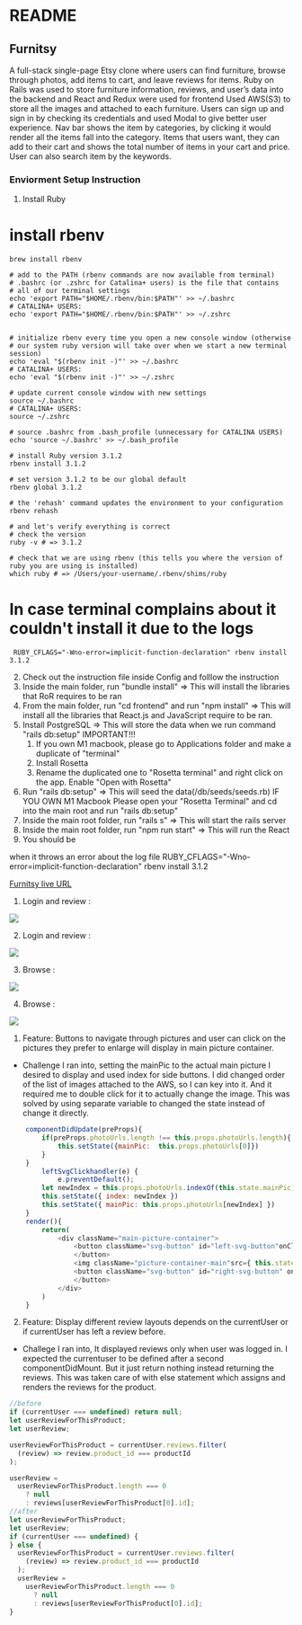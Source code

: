 # README

## Furnitsy

A full-stack single-page Etsy clone where users can find furniture, browse through photos, add items to cart, and leave reviews for items. Ruby on Rails was used to store furniture information, reviews, and user’s data into the backend and React and Redux were used for frontend Used AWS(S3) to store all the images and attached to each furniture.
Users can sign up and sign in by checking its credentials and used Modal to give better user experience. Nav bar shows the item by categories, by clicking it would render all the items fall into the category. Items that users want, they can add to their cart and shows the total number of items in your cart and price. User can also search item by the keywords.

### Enviorment Setup Instruction
1. Install Ruby
  # install rbenv
    brew install rbenv

    # add to the PATH (rbenv commands are now available from terminal)
    # .bashrc (or .zshrc for Catalina+ users) is the file that contains 
    # all of our terminal settings
    echo 'export PATH="$HOME/.rbenv/bin:$PATH"' >> ~/.bashrc
    # CATALINA+ USERS:
    echo 'export PATH="$HOME/.rbenv/bin:$PATH"' >> ~/.zshrc


    # initialize rbenv every time you open a new console window (otherwise 
    # our system ruby version will take over when we start a new terminal session)
    echo 'eval "$(rbenv init -)"' >> ~/.bashrc
    # CATALINA+ USERS:
    echo 'eval "$(rbenv init -)"' >> ~/.zshrc

    # update current console window with new settings
    source ~/.bashrc
    # CATALINA+ USERS:
    source ~/.zshrc

    # source .bashrc from .bash_profile (unnecessary for CATALINA USERS)
    echo 'source ~/.bashrc' >> ~/.bash_profile

    # install Ruby version 3.1.2
    rbenv install 3.1.2

    # set version 3.1.2 to be our global default
    rbenv global 3.1.2

    # the 'rehash' command updates the environment to your configuration
    rbenv rehash

    # and let's verify everything is correct
    # check the version
    ruby -v # => 3.1.2

    # check that we are using rbenv (this tells you where the version of ruby you are using is installed)
    which ruby # => /Users/your-username/.rbenv/shims/ruby
  # In case terminal complains about it couldn't install it due to the logs
     RUBY_CFLAGS="-Wno-error=implicit-function-declaration" rbenv install 3.1.2 

2. Check out the instruction file inside Config and folllow the instruction
3. Inside the main folder, run "bundle install" => This will install the libraries that RoR requires to be ran
4. From the main folder, run "cd frontend" and run "npm install" => This will install all the libraries that React.js and JavaScript require to be ran.
5. Install PostgreSQL => This will store the data when we run command "rails db:setup"
IMPORTANT!!!
    1. If you own M1 macbook, please go to Applications folder and make a duplicate of "terminal"
    2. Install Rosetta
    3. Rename the duplicated one to "Rosetta terminal" and right click on the app. Enable "Open with Rosetta"
6. Run "rails db:setup" => This will seed the data(/db/seeds/seeds.rb)
    IF YOU OWN M1 Macbook
    Please open your "Rosetta Terminal" and cd into the main root and run "rails db:setup"
7. Inside the main root folder, run "rails s" => This will start the rails server
8. Inside the main root folder, run "npm run start" => This will run the React
9. You should be 


when it throws an error about the log file
 RUBY_CFLAGS="-Wno-error=implicit-function-declaration" rbenv install 3.1.2 

[Furnitsy live URL](furnitsy.herokuapp.com)

1. Login and review :

![](https://github.com/cyss0317/FullStack_Project_Furnitsy/blob/main/GIF/login-1.gif?raw=true)

2. Login and review :

![](https://github.com/cyss0317/FullStack_Project_Furnitsy/blob/main/GIF/login-2.gif?raw=true)

3. Browse :

![](https://github.com/cyss0317/FullStack_Project_Furnitsy/blob/main/GIF/browse-1.gif?raw=true)

4. Browse :

![](https://github.com/cyss0317/FullStack_Project_Furnitsy/blob/main/GIF/browse-2.gif?raw=true)

1. Feature: Buttons to navigate through pictures and user can click on the pictures they prefer to enlarge will display in main picture container.

- Challenge I ran into, setting the mainPic to the actual main picture I desired to display and used index for side buttons. I did changed order of the list of images attached to the AWS, so I can key into it. And it required me to double click for it to actually change the image. This was solved by using separate variable to changed the state instead of change it directly.

```javascript
    componentDidUpdate(preProps){
        if(preProps.photoUrls.length !== this.props.photoUrls.length){
            this.setState({mainPic:  this.props.photoUrls[0]})
        }
    }
        leftSvgClickhandler(e) {
            e.preventDefault();
        let newIndex = this.props.photoUrls.indexOf(this.state.mainPic) - 1 < 0 ? this.props.photoUrls.length - 1 : this.props.photoUrls.indexOf(this.state.mainPic) - 1
        this.setState({ index: newIndex })
        this.setState({ mainPic: this.props.photoUrls[newIndex] })
    }
    render(){
        return(
            <div className="main-picture-container">
                <button className="svg-button" id="left-svg-button"onClick={this.leftSvgClickhandler} >
                </button>
                <img className="picture-container-main"src={ this.state.mainPic === undefined ? this.props.photoUrls[0] : this.state.mainPic } alt="" />
                <button className="svg-button" id="right-svg-button" onClick={this.rightSvgClickhandler}>
                </button>
            </div>
        )
    }
```

2. Feature: Display different review layouts depends on the currentUser or if currentUser has left a review before.

- Challege I ran into, It displayed reviews only when user was logged in.
  I expected the currentuser to be defined after a second componentDidMount. But it just return nothing instead returning the reviews. This was taken care of with else statement which assigns and renders the reviews for the product.

```javascript
//before
if (currentUser === undefined) return null;
let userReviewForThisProduct;
let userReview;

userReviewForThisProduct = currentUser.reviews.filter(
  (review) => review.product_id === productId
);

userReview =
  userReviewForThisProduct.length === 0
    ? null
    : reviews[userReviewForThisProduct[0].id];
//after
let userReviewForThisProduct;
let userReview;
if (currentUser === undefined) {
} else {
  userReviewForThisProduct = currentUser.reviews.filter(
    (review) => review.product_id === productId
  );
  userReview =
    userReviewForThisProduct.length === 0
      ? null
      : reviews[userReviewForThisProduct[0].id];
}
```
